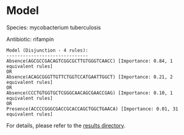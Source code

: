 
# Model

Species: mycobacterium tuberculosis

Antibiotic: rifampin

```
Model (Disjunction - 4 rules):
------------------------------
Absence(AGCGCCGACAGTCGGCGCTTGTGGGTCAACC) [Importance: 0.84, 1 equivalent rules]
OR
Absence(ACAGCGGGTTGTTCTGGTCCATGAATTGGCT) [Importance: 0.21, 2 equivalent rules]
OR
Absence(CCCTGTGGTGCTCGGGCAACAGCGAACCGAG) [Importance: 0.10, 1 equivalent rules]
OR
Presence(ACCCCGGGCGACCGCACCAGCTGGCTGAACA) [Importance: 0.01, 31 equivalent rules]

```

For details, please refer to the [results directory](../../../../../results/scm_b/mycobacterium%20tuberculosis/rifampin/repeat_0/).

